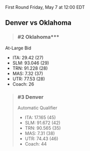 First Round
Friday, May 7 at 12:00 EDT
## Denver vs Oklahoma

> ### #2 Oklahoma***  
At-Large Bid  
- ITA: 29.42 (27)  
- SLM: 93.046 (29)  
- TRN: 91.228 (28)  
- MAS: 7.32 (37)  
- UTR: 77.53 (28)  
- Coach: 26  

> ### #3 Denver  
> Automatic Qualifier  
> - ITA: 17.165 (45)  
> - SLM: 91.672 (42)  
> - TRN: 90.565 (35)  
> - MAS: 7.31 (38)  
> - UTR: 74.43 (46)  
> - Coach: 44  